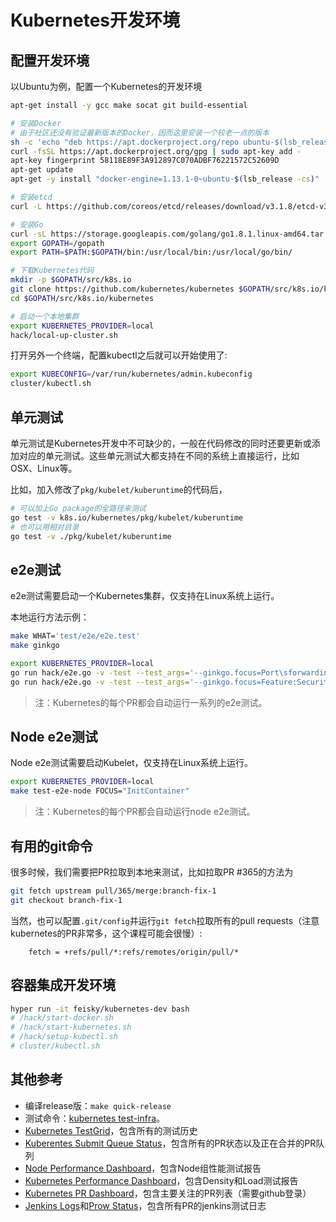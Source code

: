 # Kubernetes开发环境

## 配置开发环境

以Ubuntu为例，配置一个Kubernetes的开发环境

```sh
apt-get install -y gcc make socat git build-essential

# 安装Docker
# 由于社区还没有验证最新版本的Docker，因而这里安装一个较老一点的版本
sh -c 'echo "deb https://apt.dockerproject.org/repo ubuntu-$(lsb_release -cs) main" > /etc/apt/sources.list.d/docker.list'
curl -fsSL https://apt.dockerproject.org/gpg | sudo apt-key add -
apt-key fingerprint 58118E89F3A912897C070ADBF76221572C52609D
apt-get update
apt-get -y install "docker-engine=1.13.1-0~ubuntu-$(lsb_release -cs)"

# 安装etcd
curl -L https://github.com/coreos/etcd/releases/download/v3.1.8/etcd-v3.1.8-linux-amd64.tar.gz -o etcd-v3.1.8-linux-amd64.tar.gz && tar xzvf etcd-v3.1.8-linux-amd64.tar.gz && /bin/cp -f etcd-v3.1.8-linux-amd64/{etcd,etcdctl} /usr/bin && rm -rf etcd-v3.1.8-linux-amd64*

# 安装Go
curl -sL https://storage.googleapis.com/golang/go1.8.1.linux-amd64.tar.gz | tar -C /usr/local -zxf -
export GOPATH=/gopath
export PATH=$PATH:$GOPATH/bin:/usr/local/bin:/usr/local/go/bin/

# 下载Kubernetes代码
mkdir -p $GOPATH/src/k8s.io
git clone https://github.com/kubernetes/kubernetes $GOPATH/src/k8s.io/kubernetes
cd $GOPATH/src/k8s.io/kubernetes

# 启动一个本地集群
export KUBERNETES_PROVIDER=local
hack/local-up-cluster.sh
```

打开另外一个终端，配置kubectl之后就可以开始使用了:

```sh
export KUBECONFIG=/var/run/kubernetes/admin.kubeconfig
cluster/kubectl.sh
```

## 单元测试

单元测试是Kubernetes开发中不可缺少的，一般在代码修改的同时还要更新或添加对应的单元测试。这些单元测试大都支持在不同的系统上直接运行，比如OSX、Linux等。

比如，加入修改了`pkg/kubelet/kuberuntime`的代码后，

```sh
# 可以加上Go package的全路径来测试
go test -v k8s.io/kubernetes/pkg/kubelet/kuberuntime
# 也可以用相对目录
go test -v ./pkg/kubelet/kuberuntime
```

## e2e测试

e2e测试需要启动一个Kubernetes集群，仅支持在Linux系统上运行。

本地运行方法示例：

```sh
make WHAT='test/e2e/e2e.test'
make ginkgo

export KUBERNETES_PROVIDER=local
go run hack/e2e.go -v -test --test_args='--ginkgo.focus=Port\sforwarding'
go run hack/e2e.go -v -test --test_args='--ginkgo.focus=Feature:SecurityContext'
```

> 注：Kubernetes的每个PR都会自动运行一系列的e2e测试。

## Node e2e测试

Node e2e测试需要启动Kubelet，仅支持在Linux系统上运行。

```sh
export KUBERNETES_PROVIDER=local
make test-e2e-node FOCUS="InitContainer"
```

> 注：Kubernetes的每个PR都会自动运行node e2e测试。

## 有用的git命令

很多时候，我们需要把PR拉取到本地来测试，比如拉取PR #365的方法为

```sh
git fetch upstream pull/365/merge:branch-fix-1
git checkout branch-fix-1
```

当然，也可以配置`.git/config`并运行`git fetch`拉取所有的pull requests（注意kubernetes的PR非常多，这个课程可能会很慢）:

```
    fetch = +refs/pull/*:refs/remotes/origin/pull/*
```

## 容器集成开发环境

```sh
hyper run -it feisky/kubernetes-dev bash
# /hack/start-docker.sh
# /hack/start-kubernetes.sh
# /hack/setup-kubectl.sh
# cluster/kubectl.sh
```

## 其他参考

- 编译release版：`make quick-release`
- 测试命令：[kubernetes test-infra](https://github.com/kubernetes/test-infra/blob/master/prow/commands.md)。
- [Kubernetes TestGrid](https://k8s-testgrid.appspot.com/)，包含所有的测试历史
- [Kuberentes Submit Queue Status](https://submit-queue.k8s.io/#/queue)，包含所有的PR状态以及正在合并的PR队列
- [Node Performance Dashboard](http://146.148.52.109/#/builds)，包含Node组性能测试报告
- [Kubernetes Performance Dashboard](http://perf-dash.k8s.io/)，包含Density和Load测试报告
- [Kubernetes PR Dashboard](https://k8s-gubernator.appspot.com/pr)，包含主要关注的PR列表（需要github登录）
- [Jenkins Logs](https://k8s-gubernator.appspot.com/)和[Prow Status](http://prow.k8s.io/?type=presubmit)，包含所有PR的jenkins测试日志

